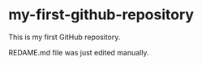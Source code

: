 # my-first-github-repository
This is my first GitHub repository. 

REDAME.md file was just edited manually.
